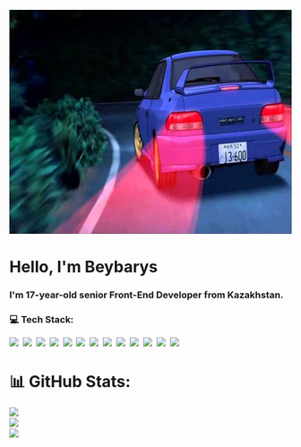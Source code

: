 <p align="center">
  <img src="/assets/header.jpg" alt="Header" width="1200" height="400" />
</p>

# Hello, I'm **Beybarys**

### I'm **17-year-old senior Front-End Developer** from Kazakhstan.

### 💻 Tech Stack:

<img src="https://cdn.iconscout.com/icon/free/png-256/free-html-5-logo-icon-download-in-svg-png-gif-file-formats--programming-langugae-language-pack-logos-icons-1175208.png?f=webp&w=256" height="50"/>&nbsp;
<img src="https://upload.wikimedia.org/wikipedia/commons/thumb/6/62/CSS3_logo.svg/2048px-CSS3_logo.svg.png" height="50"/>&nbsp;
<img src="![image](https://github.com/user-attachments/assets/733c5a80-381c-4d03-a7d9-36db3c2fe83c)
" height="50"/>&nbsp;
<img src="![image](https://github.com/user-attachments/assets/20b4446d-9f82-4634-b399-32cba495a0d9)
" height="50"/>&nbsp;
<img src="![image](https://github.com/user-attachments/assets/c42ed265-771e-43fb-b984-f38f3bc51c16)
" height="50"/>&nbsp;
<img src="![image](https://github.com/user-attachments/assets/0e49d705-ec0c-4d5b-a368-ba2b8cb6d895)
" height="50"/>&nbsp;
<img src="![image](https://github.com/user-attachments/assets/326725bc-56e1-4c03-8906-302ac8fe2bb3)" height="50"/>&nbsp;
<img src="![image](https://github.com/user-attachments/assets/517b5e47-372a-45a3-996a-52746a8e1dcf)
" height="50"/>&nbsp;
<img src="![image](https://github.com/user-attachments/assets/8ead6de3-3d7f-4edf-a0ca-cbd4e26f99a5)
" height="50"/>&nbsp;
<img src="![image](https://github.com/user-attachments/assets/b8e54201-a86f-43bd-8ab6-9b08f1714e7f)
" height="50"/>&nbsp;
<img src="![image](https://github.com/user-attachments/assets/9bb42d01-7fcf-45eb-9163-4ab565526c91)
" height="50"/>&nbsp;
<img src="![image](https://github.com/user-attachments/assets/0d544bc4-c8f5-4fa9-b798-03c1fe104f29)
" height="50"/>&nbsp;
<img src="![image](https://github.com/user-attachments/assets/a354dbfd-d23c-4b94-b353-34266fc9ac0c)
" height="50"/>&nbsp;

# 📊 GitHub Stats:

![](https://github-readme-stats.vercel.app/api?username=lackoftalentt&theme=shadow_blue&hide_border=false&include_all_commits=true&count_private=true)<br/>
![](https://github-readme-streak-stats.herokuapp.com/?user=lackoftalentt&theme=shadow_blue&hide_border=false)<br/>
![](https://github-readme-stats.vercel.app/api/top-langs/?username=lackoftalentt&theme=shadow_blue&hide_border=false&include_all_commits=true&count_private=true&layout=compact)

